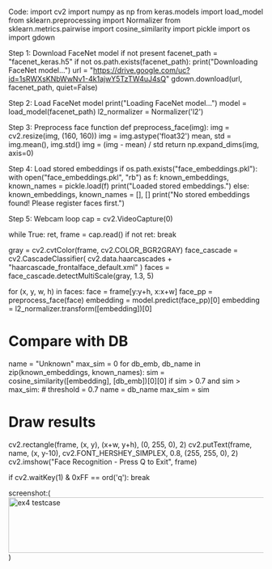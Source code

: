 Code: import cv2 import numpy as np from keras.models import load_model from sklearn.preprocessing import Normalizer from sklearn.metrics.pairwise import cosine_similarity import pickle import os import gdown

Step 1: Download FaceNet model if not present
facenet_path = "facenet_keras.h5" if not os.path.exists(facenet_path): print("Downloading FaceNet model...") url = "https://drive.google.com/uc?id=1sRWXsKNbWwNv1-4k1ajwY5TzTW4uJ4sQ" gdown.download(url, facenet_path, quiet=False)

Step 2: Load FaceNet model
print("Loading FaceNet model...") model = load_model(facenet_path) l2_normalizer = Normalizer('l2')

Step 3: Preprocess face function
def preprocess_face(img): img = cv2.resize(img, (160, 160)) img = img.astype('float32') mean, std = img.mean(), img.std() img = (img - mean) / std return np.expand_dims(img, axis=0)

Step 4: Load stored embeddings
if os.path.exists("face_embeddings.pkl"): with open("face_embeddings.pkl", "rb") as f: known_embeddings, known_names = pickle.load(f) print("Loaded stored embeddings.") else: known_embeddings, known_names = [], [] print("No stored embeddings found! Please register faces first.")

Step 5: Webcam loop
cap = cv2.VideoCapture(0)

while True: ret, frame = cap.read() if not ret: break

gray = cv2.cvtColor(frame, cv2.COLOR_BGR2GRAY) face_cascade = cv2.CascadeClassifier( cv2.data.haarcascades + "haarcascade_frontalface_default.xml" ) faces = face_cascade.detectMultiScale(gray, 1.3, 5)

for (x, y, w, h) in faces: face = frame[y:y+h, x:x+w] face_pp = preprocess_face(face) embedding = model.predict(face_pp)[0] embedding = l2_normalizer.transform([embedding])[0]

# Compare with DB
name = "Unknown"
max_sim = 0
for db_emb, db_name in zip(known_embeddings, known_names):
    sim = cosine_similarity([embedding], [db_emb])[0][0]
    if sim > 0.7 and sim > max_sim:  # threshold = 0.7
        name = db_name
        max_sim = sim

# Draw results
cv2.rectangle(frame, (x, y), (x+w, y+h), (0, 255, 0), 2)
cv2.putText(frame, name, (x, y-10),
            cv2.FONT_HERSHEY_SIMPLEX, 0.8, (255, 255, 0), 2)
cv2.imshow("Face Recognition - Press Q to Exit", frame)

if cv2.waitKey(1) & 0xFF == ord('q'): break



screenshot:(<img width="1131" height="110" alt="ex4 testcase" src="https://github.com/user-attachments/assets/e1244ddc-2854-401f-89ad-3f08d0a362b9" />)
